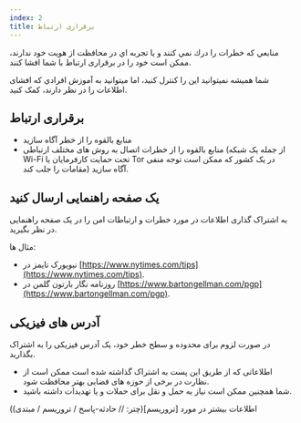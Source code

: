 ```yaml
---
index: 2
title: برقراری ارتباط
---
```

منابعي كه خطرات را درك نمي كنند و يا تجربه اي در محافظت از هويت خود ندارند، ممكن است خود را در برقراری ارتباط با شما افشا کنند.

شما هميشه نمیتوانيد اين را کنترل کنيد، اما ميتوانيد به آموزش افرادي که افشای اطلاعات را در نظر دارند، کمک کنيد.

## برقراری ارتباط

* منابع بالقوه را از خطر آگاه سازید
* منابع بالقوه را از خطرات اتصال به روش های مختلف ارتباطی (از جمله یک شبکه Wi-Fi تحت حمایت کارفرمایان یا Tor در یک کشور که ممکن است توجه منفی مقامات را جلب کند) آگاه سازید.

## یک صفحه راهنمایی ارسال کنید

به اشتراک گذاری اطلاعات در مورد خطرات و ارتباطات امن را در یک صفحه راهنمایی در نظر بگیرید.

مثال ها:

* نیویورک تایمز در [https://www.nytimes.com/tips](https://www.nytimes.com/tips).
* روزنامه نگار بارتون گلمن در [https://www.bartongellman.com/pgp](https://www.bartongellman.com/pgp).

## آدرس های فیزیکی

در صورت لزوم برای محدوده و سطح خطر خود، یک آدرس فیزیکی را به اشتراک بگذارید.

* اطلاعاتی که از طریق این پست به اشتراک گذاشته شده است ممکن است از نظارت در برخی از حوزه های قضایی بهتر محافظت شود.
* شما همچنین ممکن است نیاز به حمل و نقل برای حملات و یا تهدیدات داشته باشید.

(اطلاعات بیشتر در مورد [تروریسم](چتر: // حادثه-پاسخ / تروریسم / مبتدی)